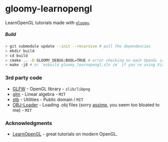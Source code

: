 # gloomy-learnopengl
LearnOpenGL tutorials made with [`gloomy`](https://github.com/bittersweetshimmer/gloomy).

##### Build
```sh
> git submodule update --init --recursive # pull the dependencies
> mkdir build
> cd build
> cmake .. -D GLOOMY_DEBUG:BOOL=TRUE # error checking on each OpenGL call
> make -j8 # or `msbuild gloomy_learnopengl.sln /m` if you're using Visual Studio 
```

### 3rd party code
- [GLFW](https://www.glfw.org/) - OpenGL library - `zlib/libpng`
- [glm](https://glm.g-truc.net/0.9.9/index.html) - Linear algebra - `MIT`
- [stb](https://github.com/nothings/stb) - Utilities - Public domain / `MIT`
- [OBJ-Loader](https://github.com/Bly7/OBJ-Loader) - Loading .obj files (sorry [assimp](https://github.com/assimp/assimp), you seem too bloated to me) - `MIT`

### Acknowledgments
- [LearnOpenGL](https://learnopengl.com/) - great tutorials on modern OpenGL.
